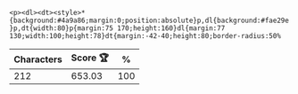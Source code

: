 `<p><dl><dt><style>*{background:#4a9a86;margin:0;position:absolute}p,dl{background:#fae29e}p,dt{width:80}p{margin:75 170;height:160}dl{margin:77 130;width:100;height:78}dt{margin:-42-40;height:80;border-radius:50%`

| Characters | Score 🏆 | %   |
| ---------- | -------- | --- |
| 212        | 653.03   | 100 |

